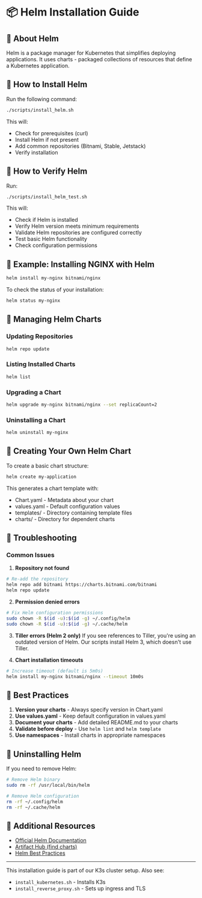 # 📦 Helm Installation Guide

## **🔹 About Helm**
Helm is a package manager for Kubernetes that simplifies deploying applications. It uses charts - packaged collections of resources that define a Kubernetes application.

## **🔹 How to Install Helm**
Run the following command:
```bash
./scripts/install_helm.sh
```

This will:
- Check for prerequisites (curl)
- Install Helm if not present
- Add common repositories (Bitnami, Stable, Jetstack)
- Verify installation

## **🔹 How to Verify Helm**
Run:
```bash
./scripts/install_helm_test.sh
```
This will:
- Check if Helm is installed
- Verify Helm version meets minimum requirements
- Validate Helm repositories are configured correctly
- Test basic Helm functionality
- Check configuration permissions

## **🔹 Example: Installing NGINX with Helm**
```bash
helm install my-nginx bitnami/nginx
```

To check the status of your installation:
```bash
helm status my-nginx
```

## **🔹 Managing Helm Charts**

### Updating Repositories
```bash
helm repo update
```

### Listing Installed Charts
```bash
helm list
```

### Upgrading a Chart
```bash
helm upgrade my-nginx bitnami/nginx --set replicaCount=2
```

### Uninstalling a Chart
```bash
helm uninstall my-nginx
```

## **🔹 Creating Your Own Helm Chart**
To create a basic chart structure:
```bash
helm create my-application
```

This generates a chart template with:
- Chart.yaml - Metadata about your chart
- values.yaml - Default configuration values
- templates/ - Directory containing template files
- charts/ - Directory for dependent charts

## **🔹 Troubleshooting**

### Common Issues

1. **Repository not found**
```bash
# Re-add the repository
helm repo add bitnami https://charts.bitnami.com/bitnami
helm repo update
```

2. **Permission denied errors**
```bash
# Fix Helm configuration permissions
sudo chown -R $(id -u):$(id -g) ~/.config/helm
sudo chown -R $(id -u):$(id -g) ~/.cache/helm
```

3. **Tiller errors (Helm 2 only)**
If you see references to Tiller, you're using an outdated version of Helm. Our scripts install Helm 3, which doesn't use Tiller.

4. **Chart installation timeouts**
```bash
# Increase timeout (default is 5m0s)
helm install my-nginx bitnami/nginx --timeout 10m0s
```

## **🔹 Best Practices**

1. **Version your charts** - Always specify version in Chart.yaml
2. **Use values.yaml** - Keep default configuration in values.yaml
3. **Document your charts** - Add detailed README.md to your charts
4. **Validate before deploy** - Use `helm lint` and `helm template`
5. **Use namespaces** - Install charts in appropriate namespaces

## **🔹 Uninstalling Helm**
If you need to remove Helm:
```bash
# Remove Helm binary
sudo rm -rf /usr/local/bin/helm

# Remove Helm configuration
rm -rf ~/.config/helm
rm -rf ~/.cache/helm
```

## **🔹 Additional Resources**
- [Official Helm Documentation](https://helm.sh/docs/)
- [Artifact Hub (find charts)](https://artifacthub.io/)
- [Helm Best Practices](https://helm.sh/docs/chart_best_practices/)

---

This installation guide is part of our K3s cluster setup. Also see:
- `install_kubernetes.sh` - Installs K3s
- `install_reverse_proxy.sh` - Sets up ingress and TLS